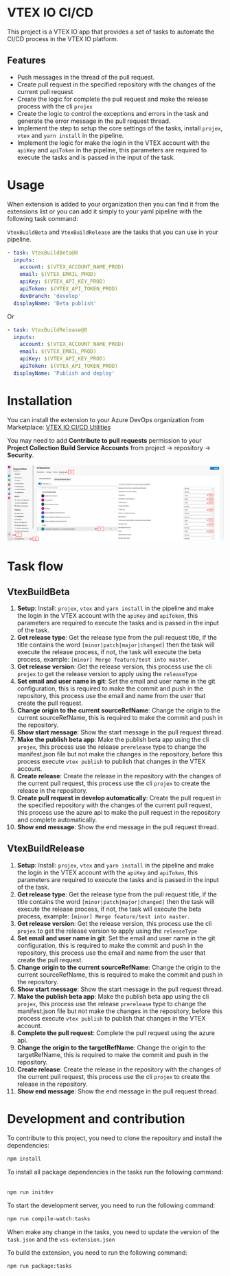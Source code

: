 # VTEX IO CI/CD

This project is a VTEX IO app that provides a set of tasks to automate the CI/CD process in the VTEX IO platform.

## Features

- Push messages in the thread of the pull request.
- Create pull request in the specified repository with the changes of the current pull request
- Create the logic for complete the pull request and make the release process with the cli `projex`
- Create the logic to control the exceptions and errors in the task and generate the error message in the pull request thread.
- Implement the step to setup the core settings of the tasks, install `projex`, `vtex` and `yarn install` in the pipeline.
- Implement the logic for make the login in the VTEX account with the `apiKey` and `apiToken` in the pipeline, this parameters are required to execute the tasks and is passed in the input of the task.

# Usage

When extension is added to your organization then you can find it from the extensions list or you can add it simply to your yaml pipeline with the following task command:

`VtexBuildBeta` and `VtexBuildRelease` are the tasks that you can use in your pipeline.

```yaml
- task: VtexBuildBeta@0
  inputs:
    account: $(VTEX_ACCOUNT_NAME_PROD)
    email: $(VTEX_EMAIL_PROD)
    apiKey: $(VTEX_API_KEY_PROD)
    apiToken: $(VTEX_API_TOKEN_PROD)
    devBranch: 'develop'
  displayName: 'Beta publish'
```

Or

```yaml
- task: VtexBuildRelease@0
  inputs:
    account: $(VTEX_ACCOUNT_NAME_PROD)
    email: $(VTEX_EMAIL_PROD)
    apiKey: $(VTEX_API_KEY_PROD)
    apiToken: $(VTEX_API_TOKEN_PROD)
  displayName: 'Publish and deploy'
```

# Installation

You can install the extension to your Azure DevOps organization from Marketplace:
[VTEX IO CI/CD Utilities](https://marketplace.visualstudio.com/items?itemName=MaikRestrepo.vtex-io-ci-cd)

You may need to add **Contribute to pull requests** permission to your **Project Collection Build Service Accounts** from project -> repository -> **Security**.

![Permissions](screenshots/screen3.png)

# Task flow

## VtexBuildBeta

1. **Setup**: Install: `projex`, `vtex` and `yarn install` in the pipeline and make the login in the VTEX account with the `apiKey` and `apiToken`, this parameters are required to execute the tasks and is passed in the input of the task.
2. **Get release type**: Get the release type from the pull request title, if the title contains the word `[minor|patch|major|changed]` then the task will execute the release process, if not, the task will execute the beta process, example: `[minor] Merge feature/test into master`.
3. **Get release version**: Get the release version, this process use the cli `projex` to get the release version to apply using the `releaseType`
4. **Set email and user name in git**: Set the email and user name in the git configuration, this is required to make the commit and push in the repository, this process use the email and name from the user that create the pull request.
5. **Change origin to the current sourceRefName**: Change the origin to the current sourceRefName, this is required to make the commit and push in the repository.
6. **Show start message**: Show the start message in the pull request thread.
7. **Make the publish beta app**: Make the publish beta app using the cli `projex`, this process use the release `prerelease` type to change the manifest.json file but not make the changes in the repository, before this process execute `vtex publish` to publish that changes in the VTEX account.
8. **Create release**: Create the release in the repository with the changes of the current pull request, this process use the cli `projex` to create the release in the repository.
9. **Create pull request in develop automatically**: Create the pull request in the specified repository with the changes of the current pull request, this process use the azure api to make the pull request in the repository and complete automatically.
10. **Show end message**: Show the end message in the pull request thread.

## VtexBuildRelease

1. **Setup**: Install: `projex`, `vtex` and `yarn install` in the pipeline and make the login in the VTEX account with the `apiKey` and `apiToken`, this parameters are required to execute the tasks and is passed in the input of the task.
2. **Get release type**: Get the release type from the pull request title, if the title contains the word `[minor|patch|major|changed]` then the task will execute the release process, if not, the task will execute the beta process, example: `[minor] Merge feature/test into master`.
3. **Get release version**: Get the release version, this process use the cli `projex` to get the release version to apply using the `releaseType`
4. **Set email and user name in git**: Set the email and user name in the git configuration, this is required to make the commit and push in the repository, this process use the email and name from the user that create the pull request.
5. **Change origin to the current sourceRefName**: Change the origin to the current sourceRefName, this is required to make the commit and push in the repository.
6. **Show start message**: Show the start message in the pull request thread.
7. **Make the publish beta app**: Make the publish beta app using the cli `projex`, this process use the release `prerelease` type to change the manifest.json file but not make the changes in the repository, before this process execute `vtex publish` to publish that changes in the VTEX account.
8. **Complete the pull request**: Complete the pull request using the azure api.
9. **Change the origin to the targetRefName**: Change the origin to the targetRefName, this is required to make the commit and push in the repository.
10. **Create release**: Create the release in the repository with the changes of the current pull request, this process use the cli `projex` to create the release in the repository.
11. **Show end message**: Show the end message in the pull request thread.

# Development and contribution

To contribute to this project, you need to clone the repository and install the dependencies:

```bash
npm install
```

To install all package dependencies in the tasks run the following command:

```bash

npm run initdev
```

To start the development server, you need to run the following command:

```bash
npm run compile-watch:tasks
```

When make any change in the tasks, you need to update the version of the `task.json` and the `vss-extension.json`

To build the extension, you need to run the following command:

```bash
npm run package:tasks
```
